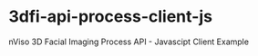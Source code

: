 3dfi-api-process-client-js
==========================

nViso 3D Facial Imaging Process API - Javascipt Client Example